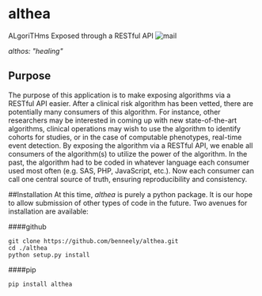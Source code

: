 # althea
ALgoriTHms Exposed through a RESTful API
![mail](images/althea.jpeg)

*althos: "healing"*

## Purpose
The purpose of this application is to make exposing algorithms via a RESTful
API easier. After a clinical risk algorithm has been vetted, there are potentially
many consumers of this algorithm. For instance, other researchers may be interested
in coming up with new state-of-the-art algorithms, clinical operations may wish to use
the algorithm to identify cohorts for studies, or in the case of computable phenotypes,
real-time event detection. By exposing the algorithm via a RESTful API, we enable all
consumers of the algorithm(s) to utilize the power of the algorithm. In the past, the algorithm
had to be coded in whatever language each consumer used most often (e.g. SAS, PHP, JavaScript, etc.). Now
each consumer can call one central source of truth, ensuring reproducibility and consistency.

##Installation
At this time, *althea* is purely a python package. It is our hope to allow submission of other types of
code in the future. Two avenues for installation are available:

####github
```
git clone https://github.com/benneely/althea.git
cd ./althea
python setup.py install
```

####pip
```
pip install althea
```
